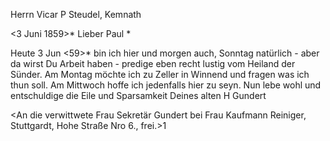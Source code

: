 Herrn Vicar P Steudel, Kemnath

 <3 Juni 1859>*
Lieber Paul <Steudel>*

Heute 3 Jun <59>* bin ich hier und morgen auch, Sonntag natürlich - aber da wirst Du Arbeit haben - predige eben recht lustig vom Heiland der Sünder. Am Montag möchte ich zu Zeller in Winnend und fragen was ich thun soll. Am Mittwoch hoffe ich jedenfalls hier zu seyn. Nun lebe wohl und entschuldige die Eile und Sparsamkeit
 Deines alten
 H Gundert

<An die verwittwete Frau Sekretär Gundert bei Frau Kaufmann Reiniger, Stuttgardt, Hohe Straße Nro 6., frei.>1
